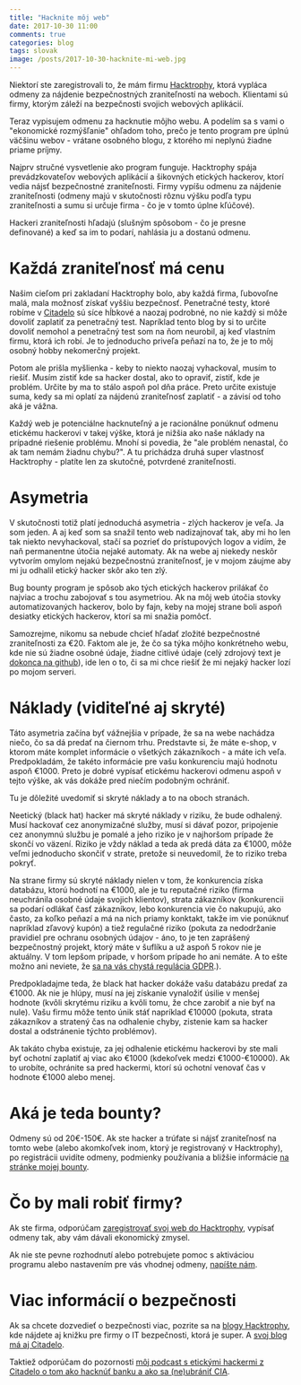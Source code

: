 ```yaml
---
title: "Hacknite môj web"
date: 2017-10-30 11:00
comments: true
categories: blog
tags: slovak
image: /posts/2017-10-30-hacknite-mi-web.jpg
---
```


Niektorí ste zaregistrovali to, že mám firmu
[Hacktrophy](http://www.hacktrophy.com/), ktorá vypláca odmeny
za nájdenie bezpečnostných zraniteľností na weboch. Klientami sú firmy,
ktorým záleží na bezpečnosti svojich webových aplikácií.

Teraz vypisujem odmenu za hacknutie môjho webu. A podelím sa s vami o
"ekonomické rozmýšľanie" ohľadom toho, prečo je tento program pre úplnú
väčšinu webov - vrátane osobného blogu, z ktorého mi neplynú žiadne
priame príjmy.

<!--more-->

Najprv stručné vysvetlenie ako program funguje. Hacktrophy spája
prevádzkovateľov webových aplikácií a šikovných etických hackerov, ktorí
vedia nájsť bezpečnostné zraniteľnosti. Firmy vypíšu odmenu za nájdenie
zraniteľnosti (odmeny majú v skutočnosti rôznu výšku podľa typu
zraniteľnosti a sumu si určuje firma - čo je v tomto úplne kľúčové).

Hackeri zraniteľnosti hľadajú (slušným spôsobom - čo je
presne definované) a keď sa im to podarí, nahlásia ju a dostanú odmenu.

Každá zraniteľnosť má cenu
==========================

Našim cieľom pri zakladaní Hacktrophy bolo, aby každá firma, ľubovoľne
malá, mala možnosť získať vyššiu bezpečnosť. Penetračné testy, ktoré
robíme v [Citadelo](https://www.citadelo.com/) sú síce hĺbkové a naozaj
podrobné, no nie každý si môže dovoliť zaplatiť za penetračný test.
Napríklad tento blog by si to určite dovoliť nemohol a penetračný
test som na ňom neurobil, aj keď vlastním firmu, ktorá ich robí. Je
to jednoducho priveľa peňazí na to, že je to môj osobný hobby nekomerčný
projekt.

Potom ale prišla myšlienka - keby to niekto naozaj vyhackoval, musím to
riešiť. Musím zistiť kde sa hacker dostal, ako to opraviť, zistiť, kde
je problém. Určite by ma to stálo aspoň pol dňa práce. Preto určite
existuje suma, kedy sa mi oplatí za nájdenú zraniteľnosť zaplatiť - a
závisí od toho aká je vážna.

Každý web je potenciálne hacknuteľný a je racionálne ponúknuť odmenu
etickému hackerovi v takej výške, ktorá je nižšia ako naše náklady na
prípadné riešenie problému. Mnohí si povedia, že "ale problém nenastal,
čo ak tam nemám žiadnu chybu?". A tu prichádza druhá super vlastnosť
Hacktrophy - platíte len za skutočné, potvrdené zraniteľnosti.

Asymetria
=========

V skutočnosti totiž platí jednoduchá asymetria - zlých hackerov je veľa.
Ja som jeden. A aj keď som sa snažil tento web nadizajnovať tak, aby mi
ho len tak niekto nevyhackoval, stačí sa pozrieť do prístupových logov
a vidím, že naň permanentne útočia nejaké automaty. Ak na webe aj
niekedy neskôr vytvorím omylom nejakú bezpečnostnú zraniteľnosť, je v
mojom záujme aby mi ju odhalil etický hacker skôr ako ten zlý.

Bug bounty program je spôsob ako tých etických hackerov prilákať čo
najviac a trochu zabojovať s tou asymetriou. Ak na môj web útočia stovky
automatizovaných hackerov, bolo by fajn, keby na mojej strane boli aspoň
desiatky etických hackerov, ktorí sa mi snažia pomôcť.

Samozrejme, nikomu sa nebude chcieť hľadať zložité bezpečnostné
zraniteľnosti za €20. Faktom ale je, že čo sa týka môjho konkrétneho
webu, kde nie sú žiadne osobné údaje, žiadne citlivé údaje (celý
zdrojový text je [dokonca na
github](https://github.com/jooray/juraj.bednar.sk)), ide len o to, či
sa mi chce riešiť že mi nejaký hacker lozí po mojom serveri.

Náklady (viditeľné aj skryté)
=============================

Táto asymetria začína byť vážnejšia v prípade, že sa na webe nachádza
niečo, čo sa dá predať na čiernom trhu. Predstavte si, že máte e-shop,
v ktorom máte komplet informácie o všetkých zákazníkoch - a máte ich
veľa. Predpokladám, že takéto informácie pre vašu konkurenciu majú
hodnotu aspoň €1000. Preto je dobré vypísať etickému hackerovi odmenu
aspoň v tejto výške, ak vás dokáže pred niečím podobným ochrániť.

Tu je dôležité uvedomiť si skryté náklady a to na oboch stranách.

Neetický (black hat) hacker má skryté náklady v riziku, že bude
odhalený. Musí hackovať cez anonymizačné služby, musí si dávať pozor,
pripojenie cez anonymnú službu je pomalé a jeho riziko je v najhoršom
prípade že skončí vo väzení. Riziko je vždy náklad a teda ak predá
dáta za €1000, môže veľmi jednoducho skončiť v strate, pretože si
neuvedomil, že to riziko treba pokryť.

Na strane firmy sú skryté náklady nielen v tom, že konkurencia získa
databázu, ktorú hodnotí na €1000, ale je tu reputačné riziko
(firma neuchránila osobné údaje svojich klientov), strata zákazníkov
(konkurencii sa podarí odlákať časť zákazníkov, lebo konkurencia vie čo
nakupujú, ako často, za koľko peňazí a má na nich priamy konktakt, takže
im vie ponúknuť napríklad zľavový kupón) a tiež regulačné riziko
(pokuta za nedodržanie pravidiel pre ochranu osobných údajov - áno,
to je ten zaprášený bezpečnostný projekt, ktorý máte v šuflíku a už
aspoň 5 rokov nie je aktuálny. V tom lepšom prípade, v horšom prípade ho
ani nemáte. A to ešte možno ani neviete, že [sa na vás chystá regulácia GDPR](https://hacktrophy.com/zodpovednost-firiem-za-ochranu-osobnych-udajov-sa-sprisni/).).

Predpokladajme teda, že black hat hacker dokáže vašu databázu predať
za €1000. Ak nie je hlúpy, musí na jej získanie vynaložiť úsilie v
menšej hodnote (kvôli skrytému riziku a kvôli tomu, že chce zarobiť a
nie byť na nule). Vašu firmu môže tento únik stáť napríklad €10000
(pokuta, strata zákazníkov a stratený čas na odhalenie chyby, zistenie
kam sa hacker dostal a odstránenie týchto problémov).

Ak takáto chyba existuje, za jej odhalenie etickému hackerovi by ste
mali byť ochotní zaplatiť aj viac ako €1000 (kdekoľvek medzi
€1000-€10000). Ak to urobíte, ochránite sa pred hackermi, ktorí sú
ochotní venovať čas v hodnote €1000 alebo menej.

Aká je teda bounty?
===================

Odmeny sú od 20€-150€. Ak ste hacker a trúfate si nájsť zraniteľnosť
na tomto webe (alebo akomkoľvek inom, ktorý je registrovaný v
Hacktrophy), po registrácii uvidíte odmeny, podmienky používania a
bližšie informácie [na stránke mojej
bounty](https://app.hacktrophy.com/projects/jurajbednar).

Čo by mali robiť firmy?
=======================

Ak ste firma, odporúčam [zaregistrovať svoj web do
Hacktrophy](https://app.hacktrophy.com/session/new), vypísať odmeny tak,
aby vám dávali ekonomický zmysel.

Ak nie ste pevne rozhodnutí alebo potrebujete pomoc s aktiváciou
programu alebo nastavením pre vás vhodnej odmeny, [napíšte
nám](https://hacktrophy.com/kontakt/).

Viac informácií o bezpečnosti
=============================

Ak sa chcete dozvedieť o bezpečnosti viac, pozrite sa na [blogy
Hacktrophy](https://hacktrophy.com/bezpecnost-na-internete/), kde
nájdete aj knižku pre firmy o IT bezpečnosti, ktorá je super. A [svoj
blog má aj Citadelo](https://www.citadelo.sk/category/blog/).

Taktiež odporúčam do pozornosti [môj podcast s etickými hackermi
z Citadelo o tom ako hacknúť banku a ako sa (ne)ubrániť
CIA](https://juraj.bednar.io/podcast/2017/04/16/eticki-hackeri/).
